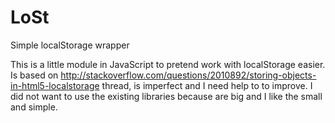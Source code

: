 # LoSt
Simple localStorage wrapper

This is a little module in JavaScript to pretend work with localStorage easier. Is based on http://stackoverflow.com/questions/2010892/storing-objects-in-html5-localstorage thread, is imperfect and I need help to to improve. I did not want to use the existing libraries because are big and I like the small and simple.
